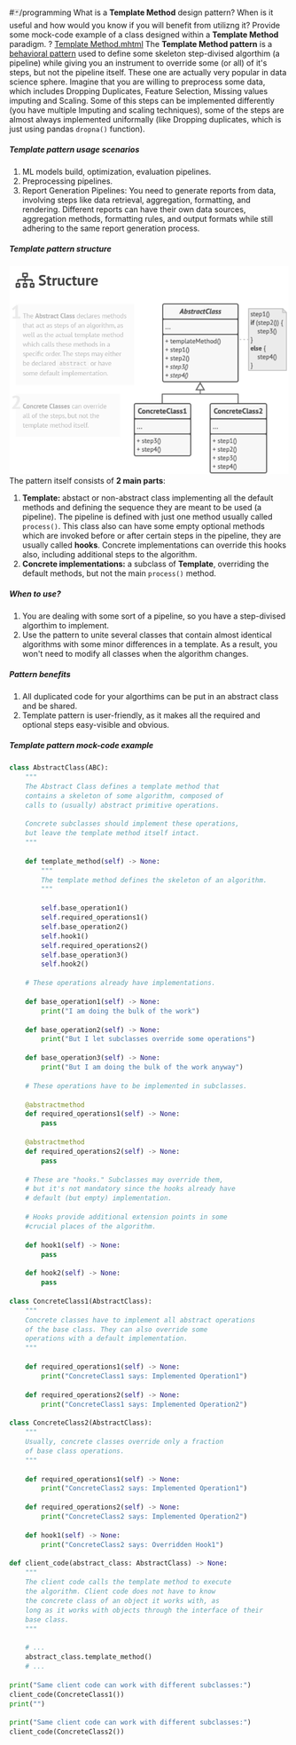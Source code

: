 #🃏/programming
What is a **Template Method** design pattern? When is it useful and how would you know if you will benefit from utilizng it? Provide some mock-code example of a class designed within a **Template Method** paradigm.
?
[Template Method.mhtml](../../📁%20files/Template%20Method.mhtml)
The **Template Method pattern** is a [behavioral pattern](Behavioral%20patterns.md) used to define some skeleton step-divised algorthim (a pipeline) while giving you an instrument to override some (or all) of it's steps, but not the pipeline itself. These one are actually very popular in data science sphere. Imagine that you are willing to preprocess some data, which includes Dropping Duplicates, Feature Selection, Missing values imputing and Scaling. Some of this steps can be implemented differently (you have multiple Imputing and scaling techniques), some of the steps are almost always implemented uniformally (like Dropping duplicates, which is just using pandas `dropna()` function).
##### Template pattern usage scenarios
1. ML models build, optimization, evaluation pipelines.
1. Preprocessing pipelines.
2. Report Generation Pipelines: You need to generate reports from data, involving steps like data retrieval, aggregation, formatting, and rendering. Different reports can have their own data sources, aggregation methods, formatting rules, and output formats while still adhering to the same report generation process.
##### Template pattern structure
![Pasted image 20240906105012.png](../../📁%20files/Pasted%20image%2020240906105012.png)
The pattern itself consists of **2 main parts**:
1. **Template:** abstact or non-abstract class implementing all the default methods and defining the sequence they are meant to be used (a pipeline). The pipeline is defined with just one method usually called `process()`. This class also can have some empty optional methods which are invoked before or after certain steps in the pipeline, they are usually called **hooks**. Concrete implementations can override this hooks also, including additional steps to the algorithm.
2. **Concrete implementations:**  a subclass of **Template**, overriding the default methods, but not the main `process()` method.
##### When to use?
1. You are dealing with some sort of a pipeline, so you have a step-divised algorthim to implement.
2. Use the pattern to unite several classes that contain almost identical algorithms with some minor differences in a template. As a result, you won't need to modify all classes when the algorithm changes.
#####  Pattern benefits
1. All duplicated code for your algorthims can be put in an abstract class and be shared.
2. Template pattern is user-friendly, as it makes all the required and optional steps easy-visible and obvious.
##### Template pattern mock-code example
```python
class AbstractClass(ABC):
    """
    The Abstract Class defines a template method that 
    contains a skeleton of some algorithm, composed of 
    calls to (usually) abstract primitive operations.

    Concrete subclasses should implement these operations, 
    but leave the template method itself intact.
    """

    def template_method(self) -> None:
        """
        The template method defines the skeleton of an algorithm.
        """

        self.base_operation1()
        self.required_operations1()
        self.base_operation2()
        self.hook1()
        self.required_operations2()
        self.base_operation3()
        self.hook2()

    # These operations already have implementations.

    def base_operation1(self) -> None:
        print("I am doing the bulk of the work")

    def base_operation2(self) -> None:
        print("But I let subclasses override some operations")

    def base_operation3(self) -> None:
        print("But I am doing the bulk of the work anyway")

    # These operations have to be implemented in subclasses.
    
    @abstractmethod
    def required_operations1(self) -> None:
        pass

    @abstractmethod
    def required_operations2(self) -> None:
        pass

    # These are "hooks." Subclasses may override them, 
    # but it's not mandatory since the hooks already have
    # default (but empty) implementation. 
    
    # Hooks provide additional extension points in some 
    #crucial places of the algorithm.

    def hook1(self) -> None:
        pass

    def hook2(self) -> None:
        pass

class ConcreteClass1(AbstractClass):
    """
    Concrete classes have to implement all abstract operations
    of the base class. They can also override some 
    operations with a default implementation.
    """

    def required_operations1(self) -> None:
        print("ConcreteClass1 says: Implemented Operation1")

    def required_operations2(self) -> None:
        print("ConcreteClass1 says: Implemented Operation2")

class ConcreteClass2(AbstractClass):
    """
    Usually, concrete classes override only a fraction 
    of base class operations.
    """

    def required_operations1(self) -> None:
        print("ConcreteClass2 says: Implemented Operation1")

    def required_operations2(self) -> None:
        print("ConcreteClass2 says: Implemented Operation2")

    def hook1(self) -> None:
        print("ConcreteClass2 says: Overridden Hook1")

def client_code(abstract_class: AbstractClass) -> None:
    """
    The client code calls the template method to execute 
    the algorithm. Client code does not have to know 
    the concrete class of an object it works with, as
    long as it works with objects through the interface of their 
    base class.
    """

    # ...
    abstract_class.template_method()
    # ...

print("Same client code can work with different subclasses:")
client_code(ConcreteClass1())
print("")

print("Same client code can work with different subclasses:")
client_code(ConcreteClass2())
```
